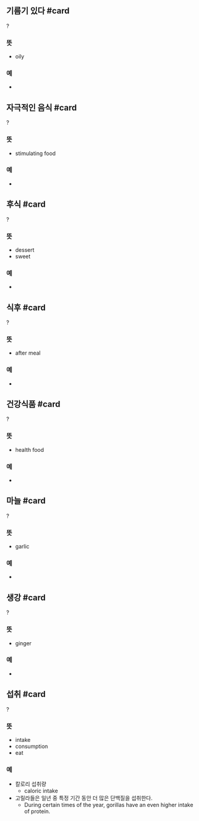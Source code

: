 ## 기름기 있다 #card
?
### 뜻
- oily
### 예
-
<!--SR:!2024-12-31,9,250-->

## 자극적인 음식 #card
?
### 뜻
- stimulating food
### 예
-
<!--SR:!2024-12-29,8,250-->

## 후식 #card
?
### 뜻
- dessert
- sweet
### 예
-
<!--SR:!2024-12-18,3,250-->

## 식후 #card
?
### 뜻
- after meal
### 예
-
<!--SR:!2024-12-18,3,250-->

## 건강식품 #card
?
### 뜻
- health food
### 예
-
<!--SR:!2024-12-18,3,250-->

## 마늘 #card
?
### 뜻
- garlic
### 예
-
<!--SR:!2024-12-30,9,250-->

## 생강 #card
?
### 뜻
- ginger
### 예
-
<!--SR:!2024-12-18,3,250-->

## 섭취 #card
?
### 뜻
- intake
- consumption
- eat
### 예
- 칼로리 섭취량
	- caloric intake
- 고릴라들은 일년 중 특정 기간 동안 더 많은 단백질을 섭취한다.
	- During certain times of the year, gorillas have an even higher intake of protein.



